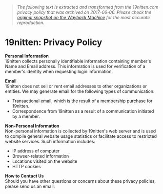 > *The following text is extracted and transformed from the 19nitten.com privacy policy that was archived on 2017-06-06. Please check the [original snapshot on the Wayback Machine](https://web.archive.org/web/20170606125453id_/http%3A//19nitten.com/privacy.html) for the most accurate reproduction.*

# 19nitten: Privacy Policy

**Personal Information**  
19nitten collects personally identifiable information containing member's Name and Email address. This information is used for verification of a member's identity when requesting login information.

**Email**  
19nitten does not sell or rent email addresses to other organizations or entities. We may generate email for the following types of communication: 

  * Transactional email, which is the result of a membership purchase for 19nitten. 
  * Correspondence from 19nitten as a result of a communication initiated by a member. 



**Non-Personal Information**  
Non-personal information is collected by 19nitten's web server and is used to compile general website usage statistics or facilitate access to restricted website services. Such information includes: 

  * IP address of computer 
  * Browser-related information 
  * Locations visited on the website 
  * HTTP cookies 



**How to Contact Us**  
Should you have other questions or concerns about these privacy policies, please send us an email: 
